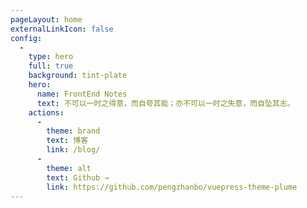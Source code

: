 ```yaml
---
pageLayout: home
externalLinkIcon: false
config:
  -
    type: hero
    full: true
    background: tint-plate
    hero:
      name: FrontEnd Notes
      text: 不可以一时之得意，而自夸其能；亦不可以一时之失意，而自坠其志。
    actions:
      -
        theme: brand
        text: 博客
        link: /blog/
      -
        theme: alt
        text: Github →
        link: https://github.com/pengzhanbo/vuepress-theme-plume
---
```

